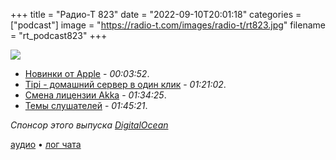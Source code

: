 +++
title = "Радио-Т 823"
date = "2022-09-10T20:01:18"
categories = ["podcast"]
image = "https://radio-t.com/images/radio-t/rt823.jpg"
filename = "rt_podcast823"
+++

![](https://radio-t.com/images/radio-t/rt823.jpg)

- [Новинки от Apple](https://techcrunch.com/2022/09/07/heres-everything-apple-announced-today-at-its-far-out-iphone-event/) - *00:03:52*.
- [Tipi - домашний сервер в один клик](https://github.com/meienberger/runtipi) - *01:21:02*.
- [Смена лицензии Akka](https://www.lightbend.com/blog/why-we-are-changing-the-license-for-akka) - *01:34:25*.
- [Темы слушателей](https://radio-t.com/p/2022/09/06/prep-823/) - *01:45:21*.

*Спонсор этого выпуска [DigitalOcean](https://do.co/radiot)*


[аудио](https://cdn.radio-t.com/rt_podcast823.mp3) • [лог чата](https://chat.radio-t.com/logs/radio-t-823.html)
<audio src="https://cdn.radio-t.com/rt_podcast823.mp3" preload="none"></audio>
